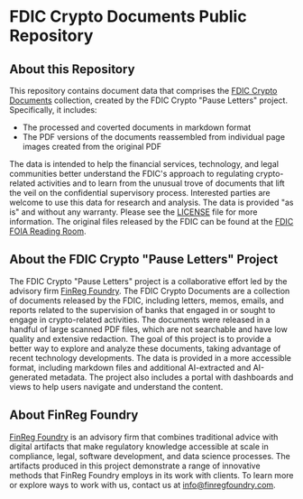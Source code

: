 # FDIC Crypto Documents Public Repository

## About this Repository

This repository contains document data that comprises the [FDIC Crypto Documents](https://finreg-foundry.github.io/fdic-crypto-documents/) collection, created by the FDIC Crypto "Pause Letters" project. Specifically, it includes:
- The processed and coverted documents in markdown format
- The PDF versions of the documents reassembled from individual page images created from the original PDF

The data is intended to help the financial services, technology, and legal communities better understand the FDIC's approach to regulating crypto-related activities and to learn from the unusual trove of documents that lift the veil on the confidential supervisory process. Interested parties are welcome to use this data for research and analysis. The data is provided "as is" and without any warranty. Please see the [LICENSE](LICENSE) file for more information. The original files released by the FDIC can be found at the [FDIC FOIA Reading Room](https://www.fdic.gov/foia/foia-reading-room).

## About the FDIC Crypto "Pause Letters" Project

The FDIC Crypto "Pause Letters" project is a collaborative effort led by the advisory firm [FinReg Foundry](https://www.finregfoundry.com/). The FDIC Crypto Documents are a collection of documents released by the FDIC, including letters, memos, emails, and reports related to the supervision of banks that engaged in or sought to engage in crypto-related activities. The documents were released in a handful of large scanned PDF files, which are not searchable and have low quality and extensive redaction. The goal of this project is to provide a better way to explore and analyze these documents, taking advantage of recent technology developments. The data is provided in a more accessible format, including markdown files and additional AI-extracted and AI-generated metadata. The project also includes a portal with dashboards and views to help users navigate and understand the content.

## About FinReg Foundry

[FinReg Foundry](https://www.finregfoundry.com) is an advisory firm that combines traditional advice with digital artifacts that make regulatory knowledge accessible at scale in compliance, legal, software development, and data science processes. The artifacts produced in this project demonstrate a range of innovative methods that FinReg Foundry employs in its work with clients. To learn more or explore ways to work with us, contact us at info@finregfoundry.com.
